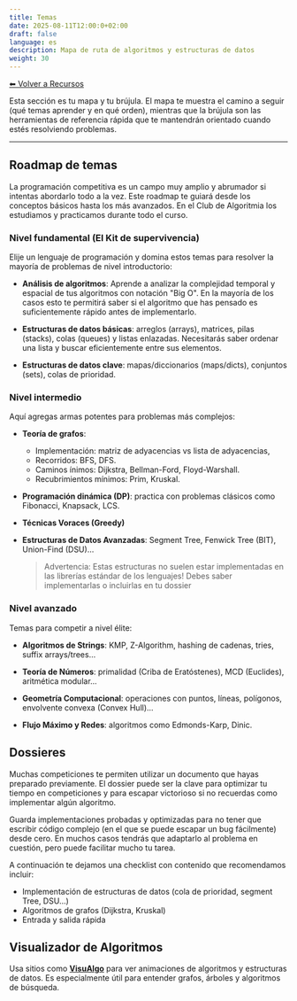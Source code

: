 ```yaml
---
title: Temas
date: 2025-08-11T12:00:0+02:00
draft: false
language: es
description: Mapa de ruta de algoritmos y estructuras de datos
weight: 30
---
```


[⬅ Volver a Recursos](../)

Esta sección es tu mapa y tu brújula. El mapa te muestra el camino a seguir (qué temas aprender y en qué orden), mientras que la brújula son las herramientas de referencia rápida que te mantendrán orientado cuando estés resolviendo problemas.

---


## Roadmap de temas

La programación competitiva es un campo muy amplio y abrumador si intentas abordarlo todo a la vez. Este roadmap te guiará desde los conceptos básicos hasta los más avanzados. En el Club de Algoritmia los estudiamos y practicamos durante todo el curso.


### Nivel fundamental (El Kit de supervivencia)

Elije un lenguaje de programación y domina estos temas para resolver la mayoría de problemas de nivel introductorio:

- **Análisis de algoritmos**: Aprende a analizar la complejidad temporal y espacial de tus algoritmos con notación "Big O". En la mayoría de los casos esto te permitirá saber si el algoritmo que has pensado es suficientemente rápido antes de implementarlo.

- **Estructuras de datos básicas**: arreglos (arrays), matrices, pilas (stacks), colas (queues) y listas enlazadas. Necesitarás saber ordenar una lista y buscar eficientemente entre sus elementos.

- **Estructuras de datos clave**: mapas/diccionarios (maps/dicts), conjuntos (sets), colas de prioridad.


### Nivel intermedio

Aquí agregas armas potentes para problemas más complejos:

- **Teoría de grafos**:
  - Implementación: matriz de adyacencias vs lista de adyacencias, 
  - Recorridos: BFS, DFS.
  - Caminos ínimos: Dijkstra, Bellman-Ford, Floyd-Warshall.
  - Recubrimientos mínimos: Prim, Kruskal.

- **Programación dinámica (DP)**: practica con problemas clásicos como Fibonacci, Knapsack, LCS.

- **Técnicas Voraces (Greedy)**

- **Estructuras de Datos Avanzadas**: Segment Tree, Fenwick Tree (BIT), Union-Find (DSU)...
  > Advertencia: Estas estructuras no suelen estar implementadas en las librerías estándar de los lenguajes! Debes saber implementarlas o incluirlas en tu dossier


### Nivel avanzado

Temas para competir a nivel élite:

- **Algoritmos de Strings**: KMP, Z-Algorithm, hashing de cadenas, tries, suffix arrays/trees...

- **Teoría de Números**: primalidad (Criba de Eratóstenes), MCD (Euclides), aritmética modular...

- **Geometría Computacional**: operaciones con puntos, líneas, polígonos, envolvente convexa (Convex Hull)...

- **Flujo Máximo y Redes**: algoritmos como Edmonds-Karp, Dinic.


## Dossieres

Muchas competiciones te permiten utilizar un documento que hayas preparado previamente. El dossier puede ser la clave para optimizar tu tiempo en competiciones y para escapar victorioso si no recuerdas como implementar algún algoritmo.

Guarda implementaciones probadas y optimizadas para no tener que escribir código complejo (en el que se puede escapar un bug fácilmente) desde cero. En muchos casos tendrás que adaptarlo al problema en cuestión, pero puede facilitar mucho tu tarea.

A continuación te dejamos una checklist con contenido que recomendamos incluir:

- Implementación de estructuras de datos (cola de prioridad, segment Tree, DSU...)
- Algoritmos de grafos (Dijkstra, Kruskal)
- Entrada y salida rápida


## Visualizador de Algoritmos

Usa sitios como **[VisuAlgo](https://visualgo.net/en)** para ver animaciones de algoritmos y estructuras de datos. Es especialmente útil para entender grafos, árboles y algoritmos de búsqueda.

